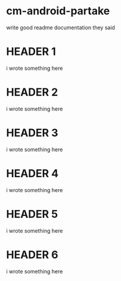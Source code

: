 # cm-android-partake

write good readme documentation they said

# HEADER 1 

i wrote something here

# HEADER 2

i wrote something here

# HEADER 3

i wrote something here

# HEADER 4 

i wrote something here

# HEADER 5 

i wrote something here

# HEADER 6 

i wrote something here

